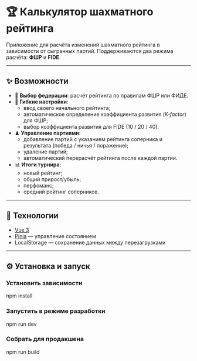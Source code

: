 # 🏆 Калькулятор шахматного рейтинга

Приложение для расчёта изменений шахматного рейтинга в зависимости от сыгранных партий. Поддерживаются два режима расчёта: **ФШР** и **FIDE**.

---

## ✨ Возможности

- 🔢 **Выбор федерации**: расчёт рейтинга по правилам ФШР или ФИДЕ.  
- 🎯 **Гибкие настройки**:
  - ввод своего начального рейтинга;
  - автоматическое определение коэффициента развития (*K-factor*) для ФШР;
  - выбор коэффициента развития для FIDE (10 / 20 / 40).  
- ♟ **Управление партиями**:
  - добавление партий с указанием рейтинга соперника и результата (победа / ничья / поражение);
  - удаление партий;  
  - автоматический перерасчёт рейтинга после каждой партии.  
- 📊 **Итоги турнира**:
  - новый рейтинг;
  - общий прирост/убыль;
  - перфоманс;
  - средний рейтинг соперников.

---

## 🚀 Технологии
- [Vue 3](https://vuejs.org/)  
- [Pinia](https://pinia.vuejs.org/) — управление состоянием  
- LocalStorage — сохранение данных между перезагрузками  

---

## ⚙️ Установка и запуск

### Установить зависимости
npm install

### Запустить в режиме разработки
npm run dev

### Собрать для продакшена
npm run build
